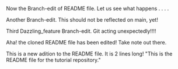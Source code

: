 Now the Branch-edit of README file.
Let us see what happens . . . . 

Another Branch-edit. This should not be reflected on main, yet!

Third Dazzling_feature Branch-edit.
Git acting unexpectedly!!!!

Aha! the cloned README file has been edited!
Take note out there.


This is a new adition to the README file.
It is 2 lines long!
"This is the README file for the tutorial repository."

